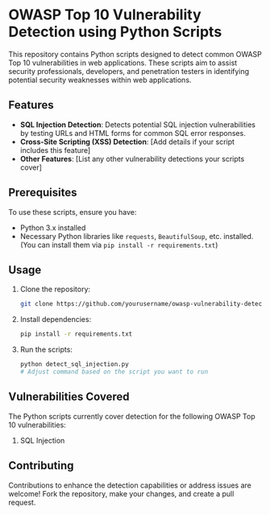 

# OWASP Top 10 Vulnerability Detection using Python Scripts

This repository contains Python scripts designed to detect common OWASP Top 10 vulnerabilities in web applications. These scripts aim to assist security professionals, developers, and penetration testers in identifying potential security weaknesses within web applications.

## Features

- **SQL Injection Detection**: Detects potential SQL injection vulnerabilities by testing URLs and HTML forms for common SQL error responses.
- **Cross-Site Scripting (XSS) Detection**: [Add details if your script includes this feature]
- **Other Features**: [List any other vulnerability detections your scripts cover]

## Prerequisites

To use these scripts, ensure you have:

- Python 3.x installed
- Necessary Python libraries like `requests`, `BeautifulSoup`, etc. installed. (You can install them via `pip install -r requirements.txt`)

## Usage

1. Clone the repository:

    ```bash
    git clone https://github.com/yourusername/owasp-vulnerability-detection.git
    ```

2. Install dependencies:

    ```bash
    pip install -r requirements.txt
    ```

3. Run the scripts:

    ```bash
    python detect_sql_injection.py
    # Adjust command based on the script you want to run
    ```

## Vulnerabilities Covered

The Python scripts currently cover detection for the following OWASP Top 10 vulnerabilities:

1. SQL Injection


## Contributing

Contributions to enhance the detection capabilities or address issues are welcome! Fork the repository, make your changes, and create a pull request.

